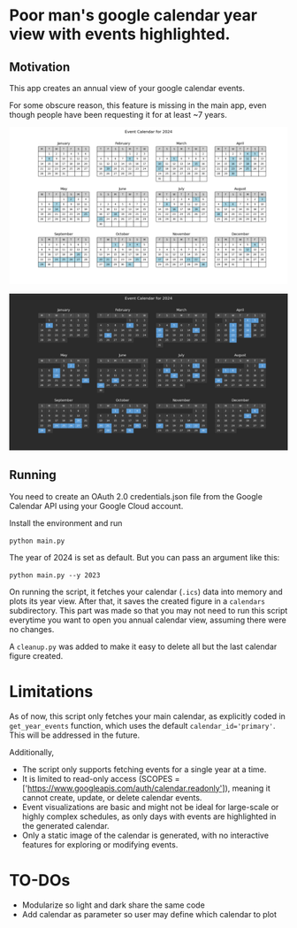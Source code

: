 # Poor man's google calendar year view with events highlighted.

## Motivation
This app creates an annual view of your google calendar events.

For some obscure reason, this feature is missing in the main app, even though people have been requesting it for at least ~7 years.

![light mode](example_light.png)

![dark mode](example_dark.png)

## Running

You need to create an OAuth 2.0 credentials.json file from the Google Calendar API using your Google Cloud account.

Install the environment and run 

`python main.py`

The year of 2024 is set as default. But you can pass an argument like this:

`python main.py --y 2023`

On running the script, it fetches your calendar (`.ics`) data into memory and plots its year view. After that, it saves the created figure in a `calendars` subdirectory. This part was made so that you may not need to run this script everytime you want to open you annual calendar view, assuming there were no changes.

A `cleanup.py` was added to make it easy to delete all but the last calendar figure created.

# Limitations

As of now, this script only fetches your main calendar, as explicitly coded in `get_year_events` function, which uses the default `calendar_id='primary'`. This will be addressed in the future.

Additionally,

- The script only supports fetching events for a single year at a time.
- It is limited to read-only access (SCOPES = ['https://www.googleapis.com/auth/calendar.readonly']), meaning it cannot create, update, or delete calendar events.
- Event visualizations are basic and might not be ideal for large-scale or highly complex schedules, as only days with events are highlighted in the generated calendar.
- Only a static image of the calendar is generated, with no interactive features for exploring or modifying events.

# TO-DOs

- Modularize so light and dark share the same code
- Add calendar as parameter so user may define which calendar to plot